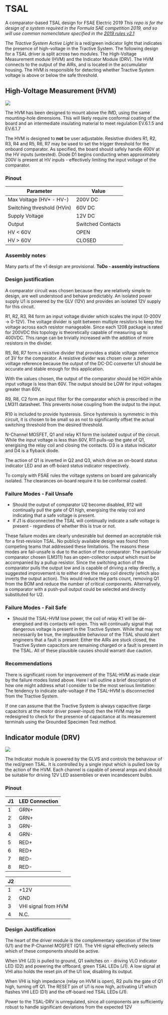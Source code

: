 # TSAL
A comparator-based TSAL design for FSAE Electric 2019
*This repo is for the design of a system required in the Formula SAE competition 2019, and so will use common nomenclature specified in the [2019 rules v2.1](http://www.fsaeonline.com/cdsweb/gen/DocumentResources.aspx)*

The *Tractive System Active Light* is a red/green indicator light that indicates the presence of high-voltage in the Tractive System. The following design for a TSAL driver is split across two modules. The High-Voltage Measurement module (HVM) and the Indicator Module (DRV). The HVM connects to the output of the AIRs, and is located in the accumulator housing. The HVM is responsible for detecting whether Tractive System voltage is above or below the safe threshold.

## High-Voltage Measurement (HVM)
![](TSAL-HVM/render.png)

The HVM has been designed to mount above the IMD, using the same mounting-hole dimensions. This will likely require conformal coating of the board and an intermediate insulating material to meet regulation EV.6.1.5 and EV.6.1.7

The HVM is designed to **not** be user adjustable. Resistive dividers R1, R2, R3, R4 and R5, R6, R7 may be used to set the trigger threshold for the onboard comparator. As specified, the board should safely handle 400V at the HV inputs (untested). Diode D1 begins conducting when approximately 200V is present at HV inputs - effectively limiting the input voltage of the comparator.

### Pinout

| Parameter                  | Value             |
|----------------------------|-------------------|
| Max Voltage (HV+ - HV-)    | 200V DC           |
| Switching threshold (HVin) | 60V DC            |
| Supply Voltage             | 12V DC            |
| Output                     | Switched Contacts |
| HV < 60V                   | OPEN              |
| HV > 60V                   | CLOSED            |

### Assembly notes
Many parts of the v1 design are provisional.
**ToDo - assembly instructions**

### Design justification
A comparator circuit was chosen because they are relatively simple to design, are well understood and behave predictably.
An isolated power supply U1 is powered by the GLV (12V) and provides an isolated 12V supply for this circuit.

R1, R2, R3, R4 form an input voltage divider which scales the input (0-200V -> 0-12V). The voltage divider is split between multiple resistors to keep the voltage across each resistor manageable. Since each 1208 package is rated for 200VDC this topology is theoretically capable of measuring up to 400VDC. This range can be trivially increased with the addition of more resistors in the divider.

R5, R6, R7 form a resistive divider that provides a stable voltage reference of 3V for the comparator. A resistive divider was chosen over a zener voltage reference because the output of the DC-DC converter U1 should be accurate and stable enough for this application.

With the values chosen, the output of the comparator should be HIGH while input voltage is less than 60V. The output should be LOW for input voltages greater than 60V.

R9, R8, C2 form an input filter for the comparator which is prescribed in the LM311 datasheet. This prevents noise coupling from the output to the input.

R10 is included to provide hysteresis. Since hysteresis is symmetric in this circuit, it is chosen to be small so as not to significantly offset the actual switching threshold from the desired threshold.

N-Channel MOSFET, Q1 and relay K1 form the isolated output of the circuit. While the input voltage is less than 60V, R11 pulls-up the gate of Q1, energising the relay coil and closing the contacts. D3 is a status indicator and D4 is a flyback diode.

The action of Q1 is inverted in Q2 and Q3, which drive an on-board status indicator LED and an off-board status indicator respectively.

To comply with FSAE rules the voltage systems on board are galvanically isolated. The clearances on-board require it to be conformal coated.

### Failure Modes - Fail Unsafe
 - Should the output of comparator U2 become disabled, R12 will continually pull the gate of Q1 high, energising the relay coil and indicating that a safe voltage is present.
 - If J1 is disconnected the TSAL will continually indicate a safe voltage is present - regardless of whether this is true or not.

These failure modes are clearly undesirable but deemed an acceptable risk for a first-revision TSAL. No publicly available design was found from competing teams that addressed these limitations.
The reasons these modes are fail-unsafe is due to the action of the comparator: The particular comparator chosen (LM311) has an open-collector output which must be accompanied by a pullup resistor. Since the switching action of the comparator pulls the output low and is capable of driving a relay directly, a suggested improvement is to either drive the relay coil directly (which also inverts the output action). This would reduce the parts count, removing Q1 from the BOM and reduce the number of critical components. Alternatively, a comparator with a push-pull output could be selected and directly substituted for U2.

### Failure Modes - Fail Safe
 - Should the TSAL-HVM lose power, the coil of relay K1 will be de-energised and its contacts will open. This will continually signal that dangerous voltage is present in the Tractive System. While that may not necessarily be true, the implausible behaviour of the TSAL should alert engineers that a fault is present: Either the AIRs are stuck closed, the Tractive System capacitors are remaining charged or a fault is present in the TSAL. All of these plausible causes should warrant due caution.

### Recommendations
There is significant room for improvement of the TSAL-HVM as made clear by the failure modes listed above. Here I will outline a brief description of how one might address what I consider to be the most serious limitation: The tendency to indicate safe-voltage if the TSAL-HVM is disconnected from the Tractive System.

If one can assume that the Tractive System is always capacitive (large capacitors at the motor driver power-input) then the HVM may be redesigned to check for the presence of capacitance at its measurement terminals using the Grounded Specimen Test method.

## Indicator module (DRV)
![](TSAL-DRV/render.png)

The Indicator module is powered by the GLVS and controls the behaviour of the red/green TSAL. It is controlled by a single input which is pulled low by the action of the HVM. Each channel is capable of several amps and should be suitable for driving 12V LED assemblies or even incandescent bulbs.

### Pinout

| J1  | LED Connection |
|-----|----------------|
| 1   | GRN+           |
| 2   | GRN+           |
| 3   | GRN-           |
| 4   | GRN-           |
| 5   | RED+           |
| 6   | RED+           |
| 7   | RED-           |
| 8   | RED-           |

| J2 |                     |
|----|---------------------|
| 1  | +12V                |
| 2  | GND                 |
| 3  | VHI signal from HVM |
| 4  | N.C.                |

### Design Justification
The heart of the driver module is the complementary operation of the timer (U1) and the P-Channel MOSFET (Q1). The VHI signal effectively selects which of these components should be active.

When VHI (J3) is pulled to ground, Q1 switches on - driving VLO indicator LED (D2) and powering the offboard, green TSAL LEDs (J1). A low signal at VHI also holds the reset pin of the U1 low, disabling its output.

When VHI is high impedance (relay on HVM is open), R2 pulls the gate of Q1 high, turning off Q1. The RESET pin of U1 is now high, activating U1 which flashes VHI LED (D1) and the off-board red TSAL LEDs (J1).

Power to the TSAL-DRV is unregulated, since all components are sufficiently robust to handle significant deviations from the expected 12V
